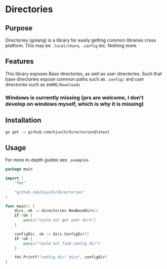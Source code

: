 # Directories

## Purpose

Directories (golang) is a library for easily getting common libraries cross
platform. This may be `.local/share`, `.config` etc. Nothing more.

## Features

This library exposes Base directories, as well as user directories. Such that
base directories expose common paths such as `.config/` and user directories
such as `$HOME/Downloads`

### Windows is currently missing (prs are welcome, I don't develop on windows myself, which is why it is missing)

## Installation

```bash
go get -u github.com/kjuulh/directories@latest
```

## Usage

For more in-depth guides see `_examples`

```go
package main

import (
	"fmt"

	"github.com/kjuulh/directories"
)

func main() {
	dirs, ok := directories.NewBaseDirs()
	if !ok {
		panic("could not get user dirs")
	}

	configDir, ok := dirs.ConfigDir()
	if !ok {
		panic("could not find config dir")
	}

	fmt.Printf("config dir: %s\n", configDir)
}
```
